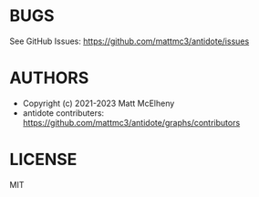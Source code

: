 # BUGS

See GitHub Issues: <https://github.com/mattmc3/antidote/issues>

# AUTHORS

- Copyright (c) 2021-2023 Matt McElheny
- antidote contributers: <https://github.com/mattmc3/antidote/graphs/contributors>

# LICENSE

MIT
